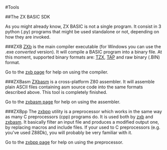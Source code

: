 #Tools

##The ZX BASIC SDK

As you might already know, ZX BASIC is not a single program. It consist in 3 python (.py) programs that might be used standalone or not, depending on how they are invoked.

###ZXB
[ZXb](zxb.md) is the main compiler executable (for Windows you can use the .exe _converted_ version).
It will compile a BASIC program into a binary file. At this moment, supported binary formats are: 
[TZX](https://web.archive.org/web/20171125213628/http://www.worldofspectrum.org/TZXformat.html),
[TAP](http://www.tjornov.dk/spectrum/faq/fileform.html#TAPZ)  and raw binary (.BIN) format.

Go to the [zxb page](zxb.md) for help on using the compiler.

###ZXBasm
[ZXbasm](zxbasm.md) is a cross-platform Z80 assembler. It will assemble plain ASCII files containing asm source code into the same formats described above. This tool is completely finished.

Go to the [zxbasm page](zxbasm.md) for help on using the assembler.

###ZXBpp
The [zxbpp](zxbpp.md) utility is a preprocessor which works in the same way as many C preprocessors (cpp) programs do. It is used both by [zxb](zxb.md) and [zxbasm](zxbasm.md). It basically filter an input file and produces a modified output one, by replacing macros and include files. If your used to C preprocessors (e.g. you've used Z88Dk), you will probably be very familiar with it.

Go to the [zxbpp page](zxbpp.md) for help on using the preprocessor.


